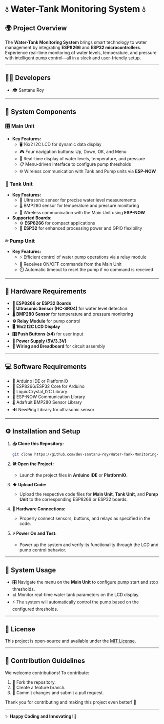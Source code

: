 # 💧 **Water-Tank Monitoring System** 💧

## **🌍 Project Overview**

The **Water-Tank Monitoring System** brings smart technology to water management by integrating **ESP8266** and **ESP32 microcontrollers**. Experience real-time monitoring of water levels, temperature, and pressure with intelligent pump control—all in a sleek and user-friendly setup.

---

## **👨‍💻 Developers**
- 🎓 Santanu Roy

---

## **🔧 System Components**

### **🎛️ Main Unit**
- **Key Features:**
  - 🖥️ 16x2 I2C LCD for dynamic data display
  - 🎮 Four navigation buttons: Up, Down, OK, and Menu
  - 📡 Real-time display of water levels, temperature, and pressure
  - 📋 Menu-driven interface to configure pump thresholds
  - 🌐 Wireless communication with Tank and Pump units via **ESP-NOW**

### **🌊 Tank Unit**
- **Key Features:**
  - 📏 Ultrasonic sensor for precise water level measurements
  - 🌡️ BMP280 sensor for temperature and pressure monitoring
  - 🔄 Wireless communication with the Main Unit using **ESP-NOW**
- **Supported Boards:**
  - ⚙️ **ESP8266** for compact applications
  - 💪 **ESP32** for enhanced processing power and GPIO flexibility

### **💦 Pump Unit**
- **Key Features:**
  - ⚡ Efficient control of water pump operations via a relay module
  - 📨 Receives ON/OFF commands from the Main Unit
  - ⏱️ Automatic timeout to reset the pump if no command is received

---

## **🧰 Hardware Requirements**

- **🔩 ESP8266 or ESP32 Boards**
- **📡 Ultrasonic Sensor (HC-SR04)** for water level detection
- **🌡️ BMP280 Sensor** for temperature and pressure monitoring
- **⚙️ Relay Module** for pump control
- **🖥️ 16x2 I2C LCD Display**
- **🎛️ Push Buttons (x4)** for user input
- **🔋 Power Supply (5V/3.3V)**
- **🔗 Wiring and Breadboard** for circuit assembly

---

## **💻 Software Requirements**

- 🚀 Arduino IDE or PlatformIO
- 📡 ESP8266/ESP32 Core for Arduino
- 📜 LiquidCrystal_I2C Library
- 📶 ESP-NOW Communication Library
- 🌡️ Adafruit BMP280 Sensor Library
- 🔊 NewPing Library for ultrasonic sensor

---

## **⚙️ Installation and Setup**

1. **📥 Clone this Repository:**
   ```bash
   git clone https://github.com/dev-santanu-roy/Water-Tank-Monitoring-System.git
   ```

2. **🛠️ Open the Project:**
   - Launch the project files in **Arduino IDE** or **PlatformIO**.

3. **⬆️ Upload Code:**
   - Upload the respective code files for **Main Unit**, **Tank Unit**, and **Pump Unit** to the corresponding ESP8266 or ESP32 boards.

4. **🔗 Hardware Connections:**
   - Properly connect sensors, buttons, and relays as specified in the code.

5. **⚡ Power On and Test:**
   - Power up the system and verify its functionality through the LCD and pump control behavior.

---

## **🚀 System Usage**

- 🎛️ Navigate the menu on the **Main Unit** to configure pump start and stop thresholds.
- 📊 Monitor real-time water tank parameters on the LCD display.
- ⚡ The system will automatically control the pump based on the configured thresholds.

---

## **📜 License**

This project is open-source and available under the [MIT License](LICENSE).

---

## **🤝 Contribution Guidelines**

We welcome contributions! To contribute:
1. 🍴 Fork the repository.
2. 🌿 Create a feature branch.
3. 💾 Commit changes and submit a pull request.

Thank you for contributing and making this project even better! 🎉

---

✨ **Happy Coding and Innovating!** 🚀
